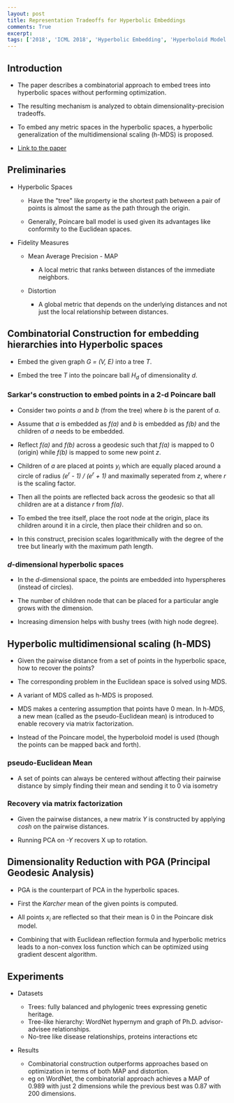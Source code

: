 ```yaml
---
layout: post
title: Representation Tradeoffs for Hyperbolic Embeddings
comments: True
excerpt: 
tags: ['2018', 'ICML 2018', 'Hyperbolic Embedding', 'Hyperboloid Model', 'Graph Representation', 'Poincare Ball Model', AI, Embedding, Graph]
---
```


## Introduction

* The paper describes a combinatorial approach to embed trees into hyperbolic spaces without performing optimization.

* The resulting mechanism is analyzed to obtain dimensionality-precision tradeoffs.

* To embed any metric spaces in the hyperbolic spaces, a hyperbolic generalization of the multidimensional scaling (h-MDS) is proposed.

* [Link to the paper](https://arxiv.org/abs/1804.03329)

## Preliminaries

* Hyperbolic Spaces

    * Have the "tree" like property ie the shortest path between a pair of points is almost the same as the path through the origin.

    * Generally, Poincare ball model is used given its advantages like conformity to the Euclidean spaces.

* Fidelity Measures

    * Mean Average Precision - MAP

        * A local metric that ranks between distances of the immediate neighbors.

    * Distortion

        * A global metric that depends on the underlying distances and not just the local relationship between distances.

## Combinatorial Construction for embedding hierarchies into Hyperbolic spaces

* Embed the given graph *G = (V, E)* into a tree *T*.

* Embed the tree *T* into the poincare ball *H<sub>d</sub>* of dimensionality *d*.

### Sarkar's construction to embed points in a 2-d Poincare ball

* Consider two points *a* and *b* (from the tree) where *b* is the parent of *a*. 

* Assume that *a* is embedded as *f(a)* and *b* is embedded as *f(b)* and the children of *a* needs to be embedded.

* Reflect *f(a)* and *f(b)* across a geodesic such that *f(a)* is mapped to 0 (origin) while *f(b)* is mapped to some new point *z*.

* Children of *a* are placed at points *y<sub>i</sub>* which are equally placed around a circle of radius *(e<sup>r</sup> - 1) / (e<sup>r</sup> + 1)* and maximally seperated from *z*, where *r* is the scaling factor.

* Then all the points are reflected back across the geodesic so that all children are at a distance *r* from *f(a)*.

* To embed the tree itself, place the root node at the origin, place its children around it in a circle, then place their children and so on.

* In this construct, precision scales logarithmically with the degree of the tree but linearly with the maximum path length.

### *d*-dimensional hyperbolic spaces

* In the *d*-dimensional space, the points are embedded into hyperspheres (instead of circles).

* The number of children node that can be placed for a particular angle grows with the dimension.

* Increasing dimension helps with bushy trees (with high node degree).

## Hyperbolic multidimensional scaling (h-MDS)

* Given the pairwise distance from a set of points in the hyperbolic space, how to recover the points?

* The corresponding problem in the Euclidean space is solved using MDS.

* A variant of MDS called as h-MDS is proposed.

* MDS makes a centering assumption that points have 0 mean. In h-MDS, a new mean (called as the pseudo-Euclidean mean) is introduced to enable recovery via matrix factorization.

* Instead of the Poincare model, the hyperboloid model is used (though the points can be mapped back and forth).

### pseudo-Euclidean Mean

* A set of points can always be centered without affecting their pairwise distance by simply finding their mean and sending it to 0 via isometry

### Recovery via matrix factorization

* Given the pairwise distances, a new matrix *Y* is constructed by applying *cosh* on the pairwise distances.

* Running PCA on *-Y* recovers X up to rotation.

## Dimensionality Reduction with PGA (Principal Geodesic Analysis)

* PGA is the counterpart of PCA in the hyperbolic spaces.

* First the *Karcher* mean of the given points is computed.

* All points *x<sub>i</sub>* are reflected so that their mean is 0 in the Poincare disk model.

* Combining that with Euclidean reflection formula and hyperbolic metrics leads to a non-convex loss function which can be optimized using gradient descent algorithm.

## Experiments

* Datasets
    
    * Trees: fully balanced and phylogenic trees expressing genetic heritage.
    * Tree-like hierarchy: WordNet hypernym and graph of Ph.D. advisor-advisee relationships.
    * No-tree like disease relationships, proteins interactions etc

* Results
    
    * Combinatorial construction outperforms approaches based on optimization in terms of both MAP and distortion.
    * eg on WordNet, the combinatorial approach achieves a MAP of 0.989 with just 2 dimensions while the previous best was 0.87 with 200 dimensions.
    